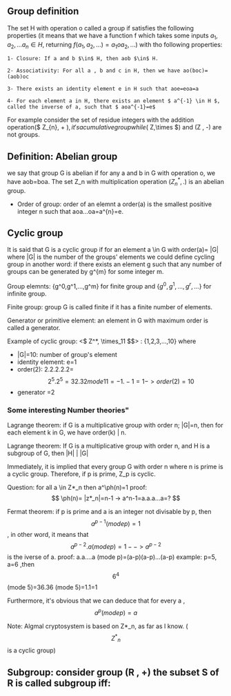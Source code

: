 
## Group definition

The set H with operation o called a group if satisfies the following properties (it means that we have a function f which takes some inputs $a_1,a_2,... a_n \in H$, returning $f(a_1,a_2,...)=a_1oa_2,...  )$ with tho following properties:
```
1- Closure: If a and b $\in$ H, then aob $\in$ H.

2- Associativity: For all a , b and c in H, then we have ao(boc)=(aob)oc

3- There exists an identity element e in H such that aoe=eoa=a

4- For each element a in H, there exists an element $ a^{-1} \in H $, called the inverse of a, such that $ aoa^{-1}=e$
```
For example consider the set of residue integers with the addition operation($ Z_{n}, + $), it's a cumulative group while ($ Z,\times $) and (Z , -) are not groups.

## Definition: Abelian group
we say that group G is abelian if for any a and b in G with operation o, we have aob=boa. The set Z_n with multiplication operation ($Z_n^{*} , .$) is an abelian group.



- Order of group: order of an elemnt a order(a) is  the smallest positive integer n such that aoa...oa=a^{n}=e.

## Cyclic group
It is said that G is a cyclic group if for an element a \in G with order(a)= |G| where |G| is the number of the groups' elements
we could define cycling group in another word: if there exists an element g such that any number of groups can be generated by g^{m} for some integer m.

Group elemnts: {g^0,g^1,...,g^m} for finite group and  $\{g^0,g^1,...,g^r,...\}$ for infinite group.

Finite group: group G is called finite if it has a finite number of elements. 

Generator or primitive element: an element in G with maximum order is called a generator.


Example of cyclic group: <$ Z^*, \times_11 $$> : {1,2,3,...,10} where
 - |G|=10: number of group's element
 - identity element: e=1
 - order(2): 2.2.2.2.2= $$ 2^{5}.2^{5}=32.32 mode 11 = -1.-1=1 -> order(2)=10 $$
 - generator =2

### Some interesting Number theories"
Lagrange theorem: if G is a multiplicative group with order n; |G|=n, then for each element k in G,
we have order(k) | n.

Lagrange theorem: If G is a multiplicative group with order n, and H is a subgroup of G, then |H| | |G|

Immediately, it is implied that every group G with order n where n is prime is a cyclic group. Therefore, if p is prime, Z_p is cyclic. 

Question: for all a \in Z*_n then a^\ph(n)=1 
 proof:    $$ \ph(n)= |z*_n|=n-1 -> a^n-1=a.a.a...a=? $$
 
 
Fermat theorem: if p is prime and a is an integer not divisable by p, then $$a^{p-1} (mode p)=1 $$, 
in other word, it means that
$$ a^{p-2}.a (mode p)=1 --> a^{p-2} $$ is the iverse of a. 
proof: a.a....a (mode p)=(a-p)(a-p)...(a-p)
example: p=5, a=6 ,then $$ 6^4 $$ (mode 5)=36.36 (mode 5)=1.1=1

Furthermore, it's obvious that we can deduce that for every a ,  $$ a^p (mode p)=a $$

Note: Algmal cryptosystem is based on Z*_n, as far as I know. ($$ {Z^{*}}_n $$ is a cyclic group)

## Subgroup: consider group (R , +) the subset S of R is called subgroup iff:




